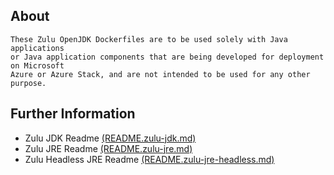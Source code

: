 ## About
	These Zulu OpenJDK Dockerfiles are to be used solely with Java applications
	or Java application components that are being developed for deployment on Microsoft
	Azure or Azure Stack, and are not intended to be used for any other purpose.

## Further Information
* Zulu JDK Readme [(README.zulu-jdk.md)][zulu-jdk]
* Zulu JRE Readme [(README.zulu-jre.md)][zulu-jre]
* Zulu Headless JRE Readme [(README.zulu-jre-headless.md)][zulu-jre-headless]

[zulu-jdk]:/mcr/blob/patch-1/teams/java/README.zulu-jdk.md
[zulu-jre]:https://github.com/tkarbowski/mcr/tree/patch-1/teams/java/README.zulu-jre.md
[zulu-jre-headless]:https://github.com/tkarbowski/mcr/tree/patch-1/teams/java/README.zulu-jre-headless.md

